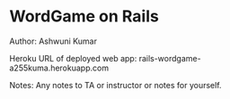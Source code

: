 # WordGame on Rails

Author: Ashwuni Kumar

Heroku URL of deployed web app: rails-wordgame-a255kuma.herokuapp.com

Notes: Any notes to TA or instructor or notes for yourself.
